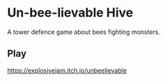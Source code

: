 # Un-bee-lievable Hive
A tower defence game about bees fighting monsters.
## Play
https://explosivejam.itch.io/unbeelievable
